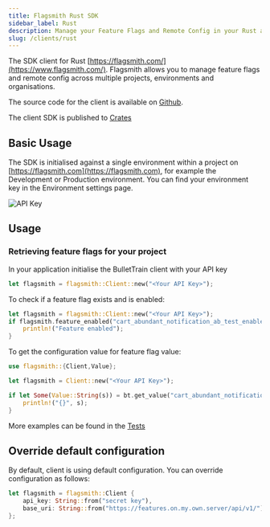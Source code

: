 ```yaml
---
title: Flagsmith Rust SDK
sidebar_label: Rust
description: Manage your Feature Flags and Remote Config in your Rust applications.
slug: /clients/rust
---
```


The SDK client for Rust [https://flagsmith.com/](https://www.flagsmith.com/). Flagsmith allows you to manage feature
flags and remote config across multiple projects, environments and organisations.

The source code for the client is available on [Github](https://github.com/flagsmith/flagsmith-rust-client).

The client SDK is published to [Crates](https://crates.io/crates/flagsmith)

## Basic Usage

The SDK is initialised against a single environment within a project on [https://flagsmith.com](https://flagsmith.com),
for example the Development or Production environment. You can find your environment key in the Environment settings
page.

![API Key](/img/api-key.png)

## Usage

### Retrieving feature flags for your project

In your application initialise the BulletTrain client with your API key

```rust
let flagsmith = flagsmith::Client::new("<Your API Key>");
```

To check if a feature flag exists and is enabled:

```rust
let flagsmith = flagsmith::Client::new("<Your API Key>");
if flagsmith.feature_enabled("cart_abundant_notification_ab_test_enabled")? {
    println!("Feature enabled");
}
```

To get the configuration value for feature flag value:

```rust
use flagsmith::{Client,Value};

let flagsmith = Client::new("<Your API Key>");

if let Some(Value::String(s)) = bt.get_value("cart_abundant_notification_ab_test")? {
    println!("{}", s);
}
```

More examples can be found in the
[Tests](https://github.com/Flagsmith/flagsmith-rust-client/blob/main/tests/integration_test.rs)

## Override default configuration

By default, client is using default configuration. You can override configuration as follows:

```rust
let flagsmith = flagsmith::Client {
    api_key: String::from("secret key"),
    base_uri: String::from("https://features.on.my.own.server/api/v1/"),
};
```
